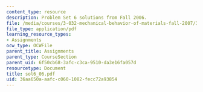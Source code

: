 ```yaml
---
content_type: resource
description: Problem Set 6 solutions from Fall 2006.
file: /media/courses/3-032-mechanical-behavior-of-materials-fall-2007/36aa650aaafcc0601082fecc72a93854_sol6_06.pdf
file_type: application/pdf
learning_resource_types:
- Assignments
ocw_type: OCWFile
parent_title: Assignments
parent_type: CourseSection
parent_uid: 6f50cb68-3afc-c3ca-9510-da3e16fa057d
resourcetype: Document
title: sol6_06.pdf
uid: 36aa650a-aafc-c060-1082-fecc72a93854
---
```


